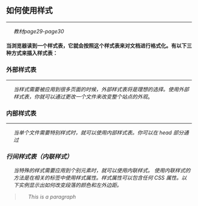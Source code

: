 ## 如何使用样式

---
*教材page29*-*page30*

#### 当浏览器读到一个样式表，它就会按照这个样式表来对文档进行格式化。有以下三种方式来插入样式表：

### 外部样式表

---



*当样式需要被应用到很多页面的时候，外部样式表将是理想的选择。使用外部样式表，你就可以通过更改一个文件来改变整个站点的外观*。

> <head>

> <link rel="stylesheet" type="text/css" href="mystyle.css">

> </head>

### 内部样式表

---

*当单个文件需要特别样式时，就可以使用内部样式表。你可以在 head 部分通过 <style> 标签定义内部样式表。*

> <head>
> 
> <style type="text/css">
> 
> body {background-color: red}
> p {margin-left: 20px}
> 
> </style>
> 
> </head>

### 行间样式表（内联样式）
*当特殊的样式需要应用到个别元素时，就可以使用内联样式。 使用内联样式的方法是在相关的标签中使用样式属性。样式属性可以包含任何 CSS 属性。以下实例显示出如何改变段落的颜色和左外边距。*


> <p style="color: red; margin-left: 20px">
> 
> This is a paragraph
>
> </p>